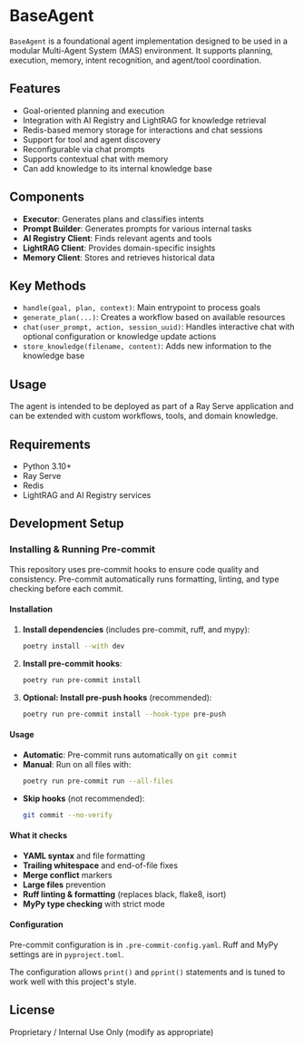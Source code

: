 # BaseAgent

`BaseAgent` is a foundational agent implementation designed to be used in a modular Multi-Agent System (MAS) environment. It supports planning, execution, memory, intent recognition, and agent/tool coordination.

## Features

- Goal-oriented planning and execution
- Integration with AI Registry and LightRAG for knowledge retrieval
- Redis-based memory storage for interactions and chat sessions
- Support for tool and agent discovery
- Reconfigurable via chat prompts
- Supports contextual chat with memory
- Can add knowledge to its internal knowledge base

## Components

- **Executor**: Generates plans and classifies intents
- **Prompt Builder**: Generates prompts for various internal tasks
- **AI Registry Client**: Finds relevant agents and tools
- **LightRAG Client**: Provides domain-specific insights
- **Memory Client**: Stores and retrieves historical data

## Key Methods

- `handle(goal, plan, context)`: Main entrypoint to process goals
- `generate_plan(...)`: Creates a workflow based on available resources
- `chat(user_prompt, action, session_uuid)`: Handles interactive chat with optional configuration or knowledge update actions
- `store_knowledge(filename, content)`: Adds new information to the knowledge base

## Usage

The agent is intended to be deployed as part of a Ray Serve application and can be extended with custom workflows, tools, and domain knowledge.

## Requirements

- Python 3.10+
- Ray Serve
- Redis
- LightRAG and AI Registry services

## Development Setup

### Installing & Running Pre-commit

This repository uses pre-commit hooks to ensure code quality and consistency. Pre-commit automatically runs formatting, linting, and type checking before each commit.

#### Installation

1. **Install dependencies** (includes pre-commit, ruff, and mypy):
   ```bash
   poetry install --with dev
   ```

2. **Install pre-commit hooks**:
   ```bash
   poetry run pre-commit install
   ```

3. **Optional: Install pre-push hooks** (recommended):
   ```bash
   poetry run pre-commit install --hook-type pre-push
   ```

#### Usage

- **Automatic**: Pre-commit runs automatically on `git commit`
- **Manual**: Run on all files with:
  ```bash
  poetry run pre-commit run --all-files
  ```
- **Skip hooks** (not recommended):
  ```bash
  git commit --no-verify
  ```

#### What it checks

- **YAML syntax** and file formatting
- **Trailing whitespace** and end-of-file fixes
- **Merge conflict** markers
- **Large files** prevention
- **Ruff linting & formatting** (replaces black, flake8, isort)
- **MyPy type checking** with strict mode

#### Configuration

Pre-commit configuration is in `.pre-commit-config.yaml`. Ruff and MyPy settings are in `pyproject.toml`.

The configuration allows `print()` and `pprint()` statements and is tuned to work well with this project's style.

## License

Proprietary / Internal Use Only (modify as appropriate)

